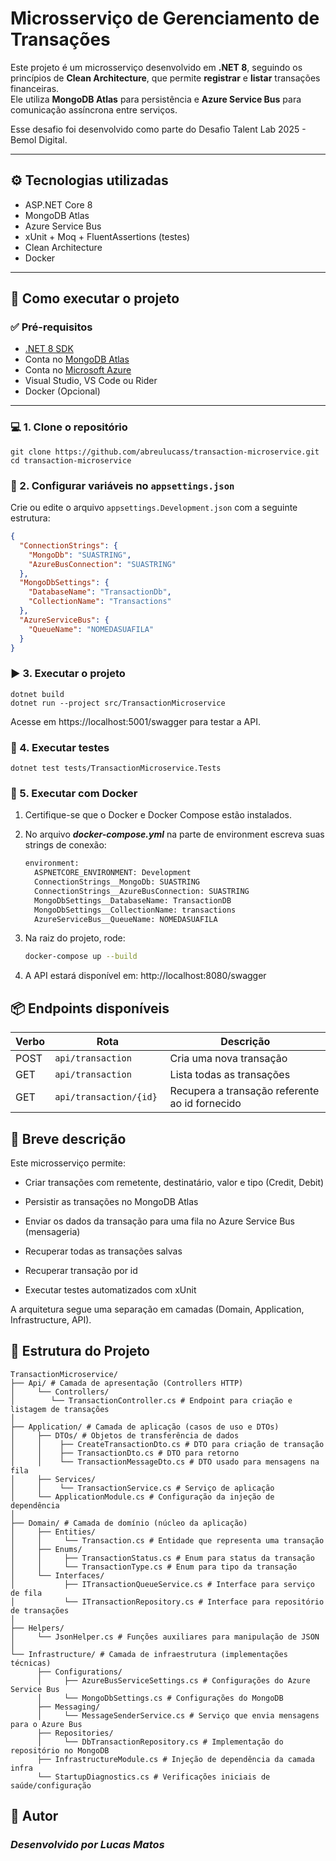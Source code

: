 # Microsserviço de Gerenciamento de Transações

Este projeto é um microsserviço desenvolvido em **.NET 8**, seguindo os princípios de **Clean Architecture**, que permite **registrar** e **listar** transações financeiras.  
Ele utiliza **MongoDB Atlas** para persistência e **Azure Service Bus** para comunicação assíncrona entre serviços.

Esse desafio foi desenvolvido como parte do Desafio Talent Lab 2025 - Bemol Digital.

---

## ⚙️ Tecnologias utilizadas

- ASP.NET Core 8
- MongoDB Atlas
- Azure Service Bus
- xUnit + Moq + FluentAssertions (testes)
- Clean Architecture
- Docker

---

## 🚀 Como executar o projeto

### ✅ Pré-requisitos

- [.NET 8 SDK](https://dotnet.microsoft.com/en-us/download)
- Conta no [MongoDB Atlas](https://www.mongodb.com/cloud/atlas)
- Conta no [Microsoft Azure](https://azure.microsoft.com/)
- Visual Studio, VS Code ou Rider
- Docker (Opcional)

---

### 💻 1. Clone o repositório

```
git clone https://github.com/abreulucass/transaction-microservice.git
cd transaction-microservice
```

### 🔐 2. Configurar variáveis no `appsettings.json`

Crie ou edite o arquivo `appsettings.Development.json` com a seguinte estrutura:

```json
{
  "ConnectionStrings": {
    "MongoDb": "SUASTRING",
    "AzureBusConnection": "SUASTRING"
  },
  "MongoDbSettings": {
    "DatabaseName": "TransactionDb",
    "CollectionName": "Transactions"
  },
  "AzureServiceBus": {
    "QueueName": "NOMEDASUAFILA"
  }
}
```

### ▶️ 3. Executar o projeto

```
dotnet build
dotnet run --project src/TransactionMicroservice
```

Acesse em https://localhost:5001/swagger para testar a API.

### 🧪 4. Executar testes

```
dotnet test tests/TransactionMicroservice.Tests
```

### 🐋 5. Executar com Docker

1. Certifique-se que o Docker e Docker Compose estão instalados.

2. No arquivo ***docker-compose.yml*** na parte de environment escreva suas strings de conexão:

    ```dockerfile
    environment:
      ASPNETCORE_ENVIRONMENT: Development
      ConnectionStrings__MongoDb: SUASTRING
      ConnectionStrings__AzureBusConnection: SUASTRING
      MongoDbSettings__DatabaseName: TransactionDB
      MongoDbSettings__CollectionName: transactions
      AzureServiceBus__QueueName: NOMEDASUAFILA
    ```

3. Na raiz do projeto, rode:

    ```bash
    docker-compose up --build
    ```
4. A API estará disponível em: http://localhost:8080/swagger

## 📦 Endpoints disponíveis
| Verbo | Rota                      | Descrição                                    |
| ----- |---------------------------|----------------------------------------------|
| POST  | `api/transaction`        | Cria uma nova transação                      |
| GET   | `api/transaction`        | Lista todas as transações                    |
| GET   | `api/transaction/{id} `  | Recupera a transação referente ao id fornecido |

## 🧠 Breve descrição

Este microsserviço permite:

- Criar transações com remetente, destinatário, valor e tipo (Credit, Debit)

- Persistir as transações no MongoDB Atlas

- Enviar os dados da transação para uma fila no Azure Service Bus (mensageria)

- Recuperar todas as transações salvas

- Recuperar transação por id

- Executar testes automatizados com xUnit

A arquitetura segue uma separação em camadas (Domain, Application, Infrastructure, API).

## 📁 Estrutura do Projeto

```
TransactionMicroservice/
├── Api/ # Camada de apresentação (Controllers HTTP)
│     └── Controllers/
│        └── TransactionController.cs # Endpoint para criação e listagem de transações
│
├── Application/ # Camada de aplicação (casos de uso e DTOs)
│     ├── DTOs/ # Objetos de transferência de dados
│     │    ├── CreateTransactionDto.cs # DTO para criação de transação
│     │    ├── TransactionDto.cs # DTO para retorno
│     │    └── TransactionMessageDto.cs # DTO usado para mensagens na fila
│     ├── Services/
│     │    └── TransactionService.cs # Serviço de aplicação
│     └── ApplicationModule.cs # Configuração da injeção de dependência
│
├── Domain/ # Camada de domínio (núcleo da aplicação)
│     ├── Entities/
│     │     └── Transaction.cs # Entidade que representa uma transação
│     ├── Enums/
│     │     ├── TransactionStatus.cs # Enum para status da transação
│     │     └── TransactionType.cs # Enum para tipo da transação
│     └── Interfaces/
│           ├── ITransactionQueueService.cs # Interface para serviço de fila
│           └── ITransactionRepository.cs # Interface para repositório de transações
│
├── Helpers/
│     └── JsonHelper.cs # Funções auxiliares para manipulação de JSON
│
└── Infrastructure/ # Camada de infraestrutura (implementações técnicas)
      ├── Configurations/
      │     ├── AzureBusServiceSettings.cs # Configurações do Azure Service Bus
      │     └── MongoDbSettings.cs # Configurações do MongoDB
      ├── Messaging/
      │     └── MessageSenderService.cs # Serviço que envia mensagens para o Azure Bus
      ├── Repositories/
      │     └── DbTransactionRepository.cs # Implementação do repositório no MongoDB
      ├── InfrastructureModule.cs # Injeção de dependência da camada infra
      └── StartupDiagnostics.cs # Verificações iniciais de saúde/configuração
```

## 🙋 Autor

### ***Desenvolvido por Lucas Matos***
